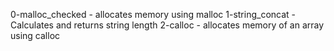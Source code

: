 0-malloc_checked - allocates memory using malloc
1-string_concat - Calculates and returns string length
2-calloc - allocates memory of an array using calloc
